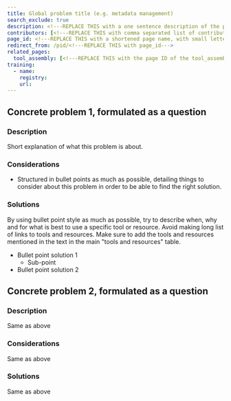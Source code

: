 ```yaml
---
title: Global problem title (e.g. metadata management)
search_exclude: true
description: <!---REPLACE THIS with a one sentence description of the page--->
contributors: [<!---REPLACE THIS with comma separated list of contributors--->]
page_id: <!---REPLACE THIS with a shortened page name, with small letters and spaces, or an acronym in capital and small letters--->
redirect_from: /pid/<!---REPLACE THIS with page_id--->
related_pages: 
  tool_assembly: [<!---REPLACE THIS with the page ID of the tool_assembly pages that you want to list here as related pages--->]
training:
  - name:
    registry:
    url:
---
```


## Concrete problem 1, formulated as a question <!-- example: what is the best way to name a file?-->
 
### Description <!-- do not delete this heading and write your text below it -->

Short explanation of what this problem is about.

### Considerations <!-- do not delete this heading and write your text below it -->

* Structured in bullet points as much as possible, detailing things to consider about this problem in order to be able to find the right solution.

### Solutions <!-- do not delete this heading and write your text below it -->

By using bullet point style as much as possible, try to describe when, why and for what is best to use a specific tool or resource. 
Avoid making long list of links to tools and resources.
Make sure to add the tools and resources mentioned in the text in the main "tools and resources" table.

* Bullet point solution 1
  * Sub-point
* Bullet point solution 2


## Concrete problem 2, formulated as a question <!-- example: where to find ontologies?-->
 
### Description <!-- do not delete this heading and write your text below it -->
Same as above

### Considerations <!-- do not delete this heading and write your text below it -->
Same as above

### Solutions <!-- do not delete this heading and write your text below it -->
Same as above

